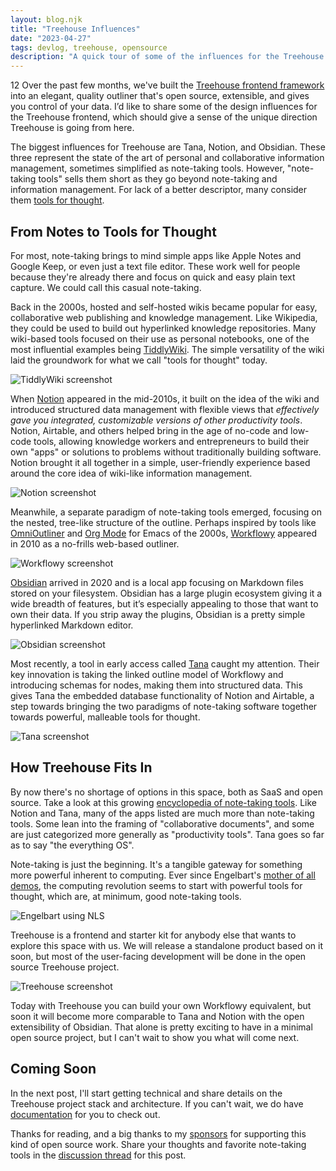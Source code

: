 ```yaml
---
layout: blog.njk
title: "Treehouse Influences"
date: "2023-04-27"
tags: devlog, treehouse, opensource
description: "A quick tour of some of the influences for the Treehouse frontend and where it fits in the ecosystem."
---
```

12
Over the past few months, we've built the [Treehouse frontend framework](https://treehouse.sh) into an elegant, quality outliner that's open source, extensible, and gives you control of your data. I’d like to share some of the design influences for the Treehouse frontend, which should give a sense of the unique direction Treehouse is going from here. 

The biggest influences for Treehouse are Tana, Notion, and Obsidian. These three represent the state of the art of personal and collaborative information management, sometimes simplified as note-taking tools. However, "note-taking tools" sells them short as they go beyond note-taking and information management. For lack of a better descriptor, many consider them [tools for thought](https://www.forthought.tools/).

## From Notes to Tools for Thought

For most, note-taking brings to mind simple apps like Apple Notes and Google Keep, or even just a text file editor. These work well for people because they're already there and focus on quick and easy plain text capture. We could call this casual note-taking. 

Back in the 2000s, hosted and self-hosted wikis became popular for easy, collaborative web publishing and knowledge management. Like Wikipedia, they could be used to build out hyperlinked knowledge repositories. Many wiki-based tools focused on their use as personal notebooks, one of the most influential examples being [TiddlyWiki](https://tiddlywiki.com/). The simple versatility of the wiki laid the groundwork for what we call "tools for thought" today.

![TiddlyWiki screenshot](https://treehouse.sh/photos/blog/tiddlywiki.png)

When [Notion](https://www.notion.so/) appeared in the mid-2010s, it built on the idea of the wiki and introduced structured data management with flexible views that *effectively gave you integrated, customizable versions of other productivity tools*. Notion, Airtable, and others helped bring in the age of no-code and low-code tools, allowing knowledge workers and entrepreneurs to build their own "apps" or solutions to problems without traditionally building software. Notion brought it all together in a simple, user-friendly experience based around the core idea of wiki-like information management.

![Notion screenshot](https://treehouse.sh/photos/blog/notion.jpeg)

Meanwhile, a separate paradigm of note-taking tools emerged, focusing on the nested, tree-like structure of the outline. Perhaps inspired by tools like [OmniOutliner](https://www.omnigroup.com/omnioutliner/) and [Org Mode](https://orgmode.org/) for Emacs of the 2000s, [Workflowy](https://workflowy.com/) appeared in 2010 as a no-frills web-based outliner. 

![Workflowy screenshot](https://treehouse.sh/photos/blog/workflowy.png)

[Obsidian](https://obsidian.md/) arrived in 2020 and is a local app focusing on Markdown files stored on your filesystem. Obsidian has a large plugin ecosystem giving it a wide breadth of features, but it’s especially appealing to those that want to own their data. If you strip away the plugins, Obsidian is a pretty simple hyperlinked Markdown editor.

![Obsidian screenshot](https://treehouse.sh/photos/blog/obsidian.png)

Most recently, a tool in early access called [Tana](https://tana.inc/) caught my attention. Their key innovation is taking the linked outline model of Workflowy and introducing schemas for nodes, making them into structured data. This gives Tana the embedded database functionality of Notion and Airtable, a step towards bringing the two paradigms of note-taking software together towards powerful, malleable tools for thought.  

![Tana screenshot](https://treehouse.sh/photos/blog/tana.webp)

## How Treehouse Fits In

By now there's no shortage of options in this space, both as SaaS and open source. Take a look at this growing [encyclopedia of note-taking tools](https://noteapps.info/). Like Notion and Tana, many of the apps listed are much more than note-taking tools. Some lean into the framing of "collaborative documents", and some are just categorized more generally as "productivity tools". Tana goes so far as to say "the everything OS". 

Note-taking is just the beginning. It's a tangible gateway for something more powerful inherent to computing. Ever since Engelbart's [mother of all demos](https://en.wikipedia.org/wiki/The_Mother_of_All_Demos), the computing revolution seems to start with powerful tools for thought, which are, at minimum, good note-taking tools.

![Engelbart using NLS](https://treehouse.sh/photos/blog/nls.jpeg)

Treehouse is a frontend and starter kit for anybody else that wants to explore this space with us. We will release a standalone product based on it soon, but most of the user-facing development will be done in the open source Treehouse project. 

![Treehouse screenshot](https://treehouse.sh/photos/hero-image.png)

Today with Treehouse you can build your own Workflowy equivalent, but soon it will become more comparable to Tana and Notion with the open extensibility of Obsidian. That alone is pretty exciting to have in a minimal open source project, but I can't wait to show you what will come next. 

## Coming Soon

In the next post, I'll start getting technical and share details on the Treehouse project stack and architecture. If you can't wait, we do have [documentation](https://treehouse.sh/docs/dev/) for you to check out. 

Thanks for reading, and a big thanks to my [sponsors](https://github.com/sponsors/progrium) for supporting this kind of open source work. Share your thoughts and favorite note-taking tools in the [discussion thread](https://github.com/treehousedev/treehouse/discussions/95) for this post.